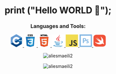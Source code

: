 <h1 align="center">print ("Hello WORLD 👋");</h1>


<!--<p align="left"> <img src="https://komarev.com/ghpvc/?username=aliesmaeili2&label=Profile%20views&color=0e75b6&style=flat" alt="aliesmaeili2" /> </p>-->

<h3 align="center">Languages and Tools:</h3>

<p align="center"> <a href="https://www.w3schools.com/cpp/" target="_blank" rel="noreferrer"> <img src="https://raw.githubusercontent.com/devicons/devicon/master/icons/cplusplus/cplusplus-original.svg" alt="cplusplus" width="40" height="40"/> </a> <a href="https://www.w3schools.com/css/" target="_blank" rel="noreferrer"> <img src="https://raw.githubusercontent.com/devicons/devicon/master/icons/css3/css3-original-wordmark.svg" alt="css3" width="40" height="40"/> </a> <a href="https://www.w3.org/html/" target="_blank" rel="noreferrer"> <img src="https://raw.githubusercontent.com/devicons/devicon/master/icons/html5/html5-original-wordmark.svg" alt="html5" width="40" height="40"/> </a> <a href="https://www.java.com" target="_blank" rel="noreferrer"> <img src="https://raw.githubusercontent.com/devicons/devicon/master/icons/java/java-original.svg" alt="java" width="40" height="40"/> </a> <a href="https://developer.mozilla.org/en-US/docs/Web/JavaScript" target="_blank" rel="noreferrer"> <img src="https://raw.githubusercontent.com/devicons/devicon/master/icons/javascript/javascript-original.svg" alt="javascript" width="40" height="40"/> </a> <a href="https://www.photoshop.com/en" target="_blank" rel="noreferrer"> <img src="https://raw.githubusercontent.com/devicons/devicon/master/icons/photoshop/photoshop-line.svg" alt="photoshop" width="40" height="40"/> </a> <a href="https://developer.apple.com/swift/" target="_blank" rel="noreferrer"> <img src="https://raw.githubusercontent.com/devicons/devicon/master/icons/swift/swift-original.svg" alt="swift" width="40" height="40"/> </a> </p>


<!--
[![](https://spotify-recently-played-readme.vercel.app/api?user=aliesmaeili2&count=3&width=375)](https://github.com/aliesmaeili2/spotify-recently-played-readme)
-->



<p align="center"><img align="center" src="https://github-readme-stats.vercel.app/api/top-langs?username=aliesmaeili2&show_icons=true&locale=en&layout=compact" alt="aliesmaeili2" /></p>
<!--
<p>&nbsp;<img align="center" src="https://github-readme-stats.vercel.app/api?username=aliesmaeili2&show_icons=true&locale=en" alt="aliesmaeili2" /></p>
-->

<!--
<p align="center"> <a href="https://github.com/ryo-ma/github-profile-trophy"><img src="https://github-profile-trophy.vercel.app/?username=aliesmaeili2" alt="aliesmaeili2" /></a> </p> -->

<p align="center"><img align="center" src="https://github-readme-streak-stats.herokuapp.com/?user=aliesmaeili2&" alt="aliesmaeili2" /></p>

<!--
## Activity
<p align="center"> 
    <img src="https://github-readme-activity-graph.cyclic.app/graph?username=aliesmaeili2&theme=redical&hide_border=true">
</p> -->
